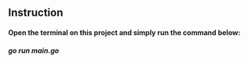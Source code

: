 ## Instruction
#### Open the terminal on this project and simply run the command below:
##### go run main.go